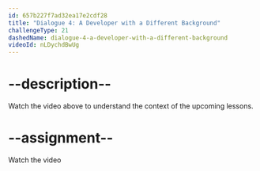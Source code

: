 ```yaml
---
id: 657b227f7ad32ea17e2cdf28
title: "Dialogue 4: A Developer with a Different Background"
challengeType: 21
dashedName: dialogue-4-a-developer-with-a-different-background
videoId: nLDychdBwUg
---
```


# --description--

Watch the video above to understand the context of the upcoming lessons.

# --assignment--

Watch the video
